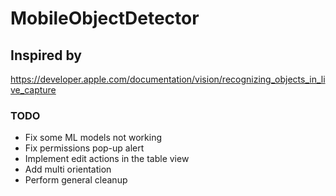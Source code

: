 # MobileObjectDetector
## Inspired by
https://developer.apple.com/documentation/vision/recognizing_objects_in_live_capture

### TODO
* Fix some ML models not working
* Fix permissions pop-up alert 
* Implement edit actions in the table view
* Add multi orientation
* Perform general cleanup

